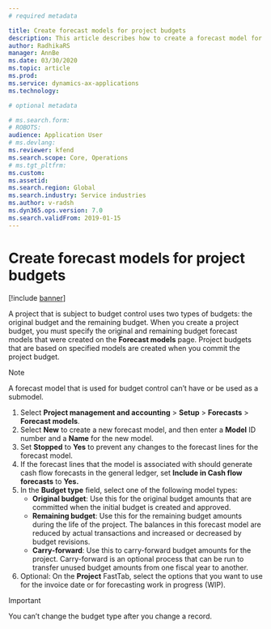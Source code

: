 ```yaml
---
# required metadata

title: Create forecast models for project budgets 
description: This article describes how to create a forecast model for remaining budgets.
author: RadhikaRS
manager: AnnBe
ms.date: 03/30/2020
ms.topic: article
ms.prod: 
ms.service: dynamics-ax-applications
ms.technology: 

# optional metadata

# ms.search.form: 
# ROBOTS: 
audience: Application User
# ms.devlang: 
ms.reviewer: kfend
ms.search.scope: Core, Operations
# ms.tgt_pltfrm: 
ms.custom: 
ms.assetid: 
ms.search.region: Global
ms.search.industry: Service industries
ms.author: v-radsh
ms.dyn365.ops.version: 7.0
ms.search.validFrom: 2019-01-15
---
```


# Create forecast models for project budgets 

[!include [banner](../includes/banner.md)]

A project that is subject to budget control uses two types of budgets: the original budget and the remaining budget. When you create a project budget, you must specify the original and remaining budget forecast models that were created on the **Forecast models** page. Project budgets that are based on specified models are created when you commit the project budget.

> [!NOTE]
> A forecast model that is used for budget control can’t have or be used as a submodel.

1. Select **Project management and accounting** > **Setup** > **Forecasts**  > **Forecast models**.
2. Select **New** to create a new forecast model, and then enter a **Model** ID number and a **Name** for the new model. 
3. Set **Stopped** to **Yes** to prevent any changes to the forecast lines for the forecast model. 
4. If the forecast lines that the model is associated with should generate cash flow forecasts in the general ledger, set **Include in Cash flow forecasts** to **Yes.** 
5. In the **Budget type** field, select one of the following model types:
   - **Original budget**: Use this for the original budget amounts that are committed when the initial budget is created and approved. 
   - **Remaining budget**: Use this for the remaining budget amounts during the life of the project. The balances in this forecast model are reduced by actual transactions and increased or decreased by budget revisions. 
   - **Carry-forward**: Use this to carry-forward budget amounts for the project. Carry-forward is an optional process that can be run to transfer unused budget amounts from one fiscal year to another. 
6. Optional: On the **Project** FastTab, select the options that you want to use for the invoice date or for forecasting work in progress (WIP).

> [!IMPORTANT]
> You can’t change the budget type after you change a record. 

